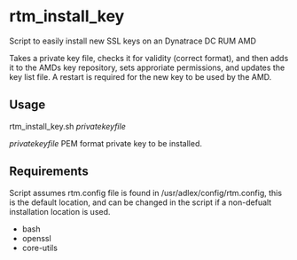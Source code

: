 # rtm_install_key
Script to easily install new SSL keys on an Dynatrace DC RUM AMD

Takes a private key file, checks it for validity (correct format), and then adds it to the AMDs key repository, sets approriate permissions, and updates the key list file.
A restart is required for the new key to be used by the AMD.


## Usage
rtm_install_key.sh _privatekeyfile_

_privatekeyfile_	PEM format private key to be installed.


## Requirements
Script assumes rtm.config file is found in /usr/adlex/config/rtm.config, this is the default location, and can be changed in the script if a non-defualt installation location is used.

* bash
* openssl
* core-utils

